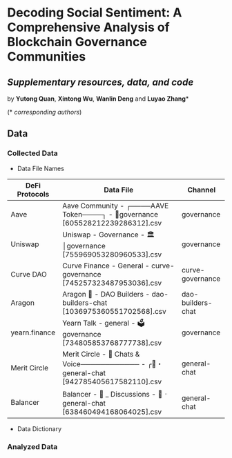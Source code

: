 # Decoding Social Sentiment: A Comprehensive Analysis of Blockchain Governance Communities

## *Supplementary resources, data, and code*
by **Yutong Quan**, **Xintong Wu**, **Wanlin Deng** and **Luyao Zhang***

(* *corresponding authors*)

## Data
### Collected Data
- Data File Names

| **DeFi Protocols** | **Data File** | **Channel** |
| -------------------| ------- | ------- |
| Aave               | Aave Community - ┌────AAVE Token────┐ - 📜governance [605528212239286312].csv | governance |
| Uniswap            | Uniswap - Governance - 🏛│governance [755969053280960533].csv | governance |
| Curve DAO          | Curve Finance - General - curve-governance [745257323487953036].csv | curve-governance |
| Aragon             | Aragon 🦅 - DAO Builders - dao-builders-chat [1036975360551702568].csv | dao-builders-chat |
| yearn.finance      | Yearn Talk - general - 🗳governance [734805853768777738].csv | governance |
| Merit Circle       | Merit Circle - 💬 Chats & Voice──────────── - ╭💬・general-chat [942785405617582110].csv | general-chat |
| Balancer           | Balancer - 🏡 _ Discussions - 💬︲general-chat [638460494168064025].csv | general-chat |

- Data Dictionary

### Analyzed Data

